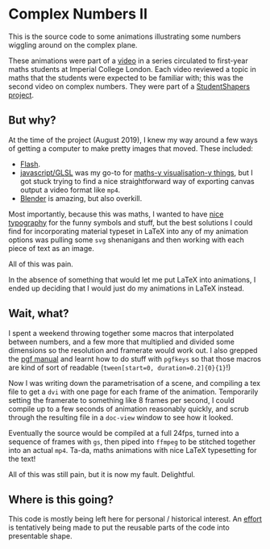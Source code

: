# Complex Numbers II

This is the source code to some animations illustrating some numbers wiggling around on the complex plane.

These animations were part of a [video](https://youtu.be/vF3Gw_eprZI) in a series circulated to first-year maths students at Imperial College London. Each video reviewed a topic in maths that the students were expected to be familiar with; this was the second video on complex numbers. They were part of a [StudentShapers project](https://www.imperial.ac.uk/students/studentshapers/).

## But why?
At the time of the project (August 2019), I knew my way around a few ways of getting a computer to make pretty images that moved. These included:

* [Flash](https://en.wikipedia.org/wiki/Adobe_Flash#Macromedia).
* [javascript/GLSL](https://en.wikipedia.org/wiki/WebGL) was my go-to for [maths-y visualisation-y things](https://jlpaca.github.io/toybox), but I got stuck trying to find a nice straightforward way of exporting canvas output a video format like `mp4`.
* [Blender](https://www.blender.org/) is amazing, but also overkill.

Most importantly, because this  was maths, I wanted to have [nice typography](https://www.latex-project.org/) for the funny symbols and stuff, but the best solutions I could find for incorporating material typeset in LaTeX into any of my animation options was pulling some `svg` shenanigans and then working with each piece of text as an image.

All of this was pain.

In the absence of something that would let me put LaTeX into animations, I ended up deciding that I would just do my animations in LaTeX instead.


## Wait, what?

I spent a weekend throwing together some macros that interpolated between numbers, and a few more that multiplied and divided some dimensions so the resolution and framerate would work out. I also grepped the [pgf manual](http://mirrors.ctan.org/graphics/pgf/base/doc/pgfmanual.pdf) and learnt how to do stuff with `pgfkeys` so that those macros are kind of sort of readable (`tween[start=0, duration=0.2]{0}{1}`!)

Now I was writing down the parametrisation of a scene, and compiling a tex file to get a `dvi` with one page for each frame of the animation. Temporarily setting the framerate to something like 8 frames per second, I could compile up to a few seconds of animation reasonably quickly, and scrub through the resulting file in a `doc-view` window to see how it looked.

Eventually the source would be compiled at a full 24fps, turned into a sequence of frames with `gs`, then piped into `ffmpeg` to be stitched together into an actual `mp4`. Ta-da, maths animations with nice LaTeX typesetting for the text!

All of this was still pain, but it is now my fault. Delightful.

## Where is this going?

This code is mostly being left here for personal / historical interest. An [effort](https://github.com/jlpaca/tween) is tentatively being made to put the reusable parts of the code into presentable shape.